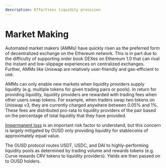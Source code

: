 ```yaml
---
description: Effortless liquidity provision
---
```


# Market Making

Automated market makers (AMMs) have quickly risen as the preferred form of decentralized exchange on the Ethereum network. This is in part due to the difficulty of supporting order book DEXes on Ethereum 1.0 that can rival the instant and low-slippage experiences on centralized exchanges. Further, AMMs like Uniswap are relatively user-friendly and gas-efficient to use.

AMMs can only enable new markets when liquidity providers supply liquidity (e.g. multiple tokens for given trading pairs or pools). In return for providing liquidity, liquidity providers are rewarded with trading fees when other users swap tokens. For example, when traders swap two tokens on Uniswap v3, they are currently charged anywhere between 0.05% and 1%. These fees are distributed pro-rata to liquidity providers of the pair based on the percentage of total liquidity that they have provided.

[Impermanent loss](https://medium.com/@pintail/uniswap-a-good-deal-for-liquidity-providers-104c0b6816f2) is an important risk factor to understand, but this concern is largely mitigated by OUSD only providing liquidity for stablecoins of approximately equal value.

The OUSD protocol routes USDT, USDC, and DAI to highly-performing liquidity pools as determined by trading volume and rewards tokens (e.g. Curve rewards CRV tokens to liquidity providers). Yields are then passed on to OUSD holders.
